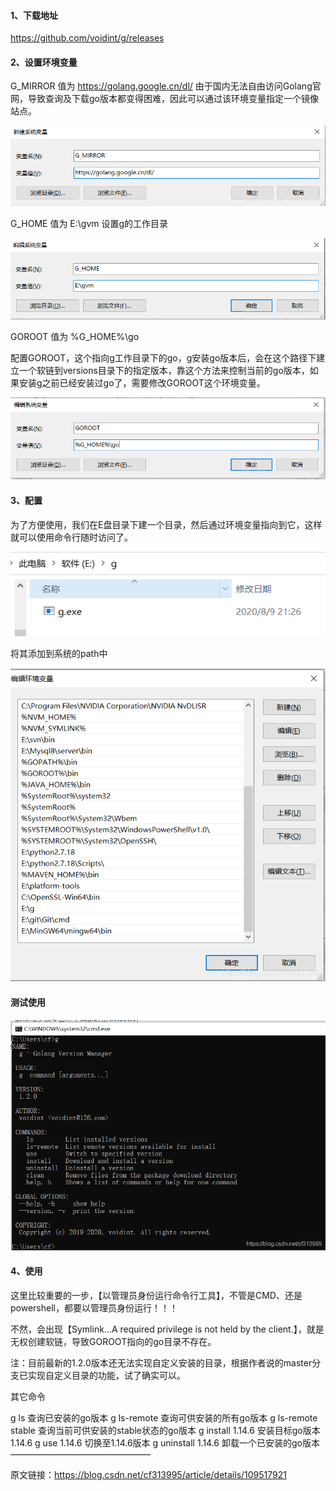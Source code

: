 #### 1、下载地址

https://github.com/voidint/g/releases

#### 2、设置环境变量

G_MIRROR
值为
https://golang.google.cn/dl/
由于国内无法自由访问Golang官网，导致查询及下载go版本都变得困难，因此可以通过该环境变量指定一个镜像站点。

![20201105183428929](./image/20201105183428929.png)

G_HOME
值为
E:\gvm
设置g的工作目录

![20201105183810738](./image/20201105183810738.png)

GOROOT
值为
%G_HOME%\go

配置GOROOT，这个指向g工作目录下的go，g安装go版本后，会在这个路径下建立一个软链到versions目录下的指定版本，靠这个方法来控制当前的go版本，如果安装g之前已经安装过go了，需要修改GOROOT这个环境变量。

![20201105183837827](./image/20201105183837827.png)

####  3、配置
为了方便使用，我们在E盘目录下建一个目录，然后通过环境变量指向到它，这样就可以使用命令行随时访问了。

![20201105184245578](./image/20201105184245578.png)

将其添加到系统的path中

![2020110518435115](./image/2020110518435115.png)

####  测试使用

![2020110518441742](./image/2020110518441742.png)

####  4、使用

这里比较重要的一步，【以管理员身份运行命令行工具】，不管是CMD、还是powershell，都要以管理员身份运行！！！

不然，会出现【Symlink…A required privilege is not held by the client.】，就是无权创建软链，导致GOROOT指向的go目录不存在。

注：目前最新的1.2.0版本还无法实现自定义安装的目录，根据作者说的master分支已实现自定义目录的功能，试了确实可以。

其它命令

g ls 查询已安装的go版本
g ls-remote  查询可供安装的所有go版本
g ls-remote stable 查询当前可供安装的stable状态的go版本
g install 1.14.6 安装目标go版本1.14.6
g use 1.14.6 切换至1.14.6版本
g uninstall 1.14.6 卸载一个已安装的go版本
————————————————

原文链接：https://blog.csdn.net/cf313995/article/details/109517921





